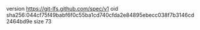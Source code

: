 version https://git-lfs.github.com/spec/v1
oid sha256:044cf75f49babf6f0c55ba1cd740cfda2e84895ebecc038f7b3146cd2464bd9e
size 73
